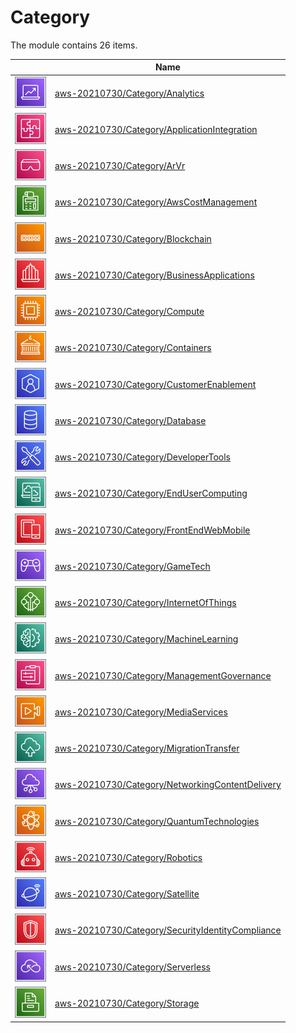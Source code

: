# Category

The module contains 26 items.



| |Name|
|:---:|---|
| ![illustration of aws-20210730/Category/Analytics](../../aws-20210730/Category/Analytics.png) | [aws-20210730/Category/Analytics](../../aws-20210730/Category/Analytics.md) |
| ![illustration of aws-20210730/Category/ApplicationIntegration](../../aws-20210730/Category/ApplicationIntegration.png) | [aws-20210730/Category/ApplicationIntegration](../../aws-20210730/Category/ApplicationIntegration.md) |
| ![illustration of aws-20210730/Category/ArVr](../../aws-20210730/Category/ArVr.png) | [aws-20210730/Category/ArVr](../../aws-20210730/Category/ArVr.md) |
| ![illustration of aws-20210730/Category/AwsCostManagement](../../aws-20210730/Category/AwsCostManagement.png) | [aws-20210730/Category/AwsCostManagement](../../aws-20210730/Category/AwsCostManagement.md) |
| ![illustration of aws-20210730/Category/Blockchain](../../aws-20210730/Category/Blockchain.png) | [aws-20210730/Category/Blockchain](../../aws-20210730/Category/Blockchain.md) |
| ![illustration of aws-20210730/Category/BusinessApplications](../../aws-20210730/Category/BusinessApplications.png) | [aws-20210730/Category/BusinessApplications](../../aws-20210730/Category/BusinessApplications.md) |
| ![illustration of aws-20210730/Category/Compute](../../aws-20210730/Category/Compute.png) | [aws-20210730/Category/Compute](../../aws-20210730/Category/Compute.md) |
| ![illustration of aws-20210730/Category/Containers](../../aws-20210730/Category/Containers.png) | [aws-20210730/Category/Containers](../../aws-20210730/Category/Containers.md) |
| ![illustration of aws-20210730/Category/CustomerEnablement](../../aws-20210730/Category/CustomerEnablement.png) | [aws-20210730/Category/CustomerEnablement](../../aws-20210730/Category/CustomerEnablement.md) |
| ![illustration of aws-20210730/Category/Database](../../aws-20210730/Category/Database.png) | [aws-20210730/Category/Database](../../aws-20210730/Category/Database.md) |
| ![illustration of aws-20210730/Category/DeveloperTools](../../aws-20210730/Category/DeveloperTools.png) | [aws-20210730/Category/DeveloperTools](../../aws-20210730/Category/DeveloperTools.md) |
| ![illustration of aws-20210730/Category/EndUserComputing](../../aws-20210730/Category/EndUserComputing.png) | [aws-20210730/Category/EndUserComputing](../../aws-20210730/Category/EndUserComputing.md) |
| ![illustration of aws-20210730/Category/FrontEndWebMobile](../../aws-20210730/Category/FrontEndWebMobile.png) | [aws-20210730/Category/FrontEndWebMobile](../../aws-20210730/Category/FrontEndWebMobile.md) |
| ![illustration of aws-20210730/Category/GameTech](../../aws-20210730/Category/GameTech.png) | [aws-20210730/Category/GameTech](../../aws-20210730/Category/GameTech.md) |
| ![illustration of aws-20210730/Category/InternetOfThings](../../aws-20210730/Category/InternetOfThings.png) | [aws-20210730/Category/InternetOfThings](../../aws-20210730/Category/InternetOfThings.md) |
| ![illustration of aws-20210730/Category/MachineLearning](../../aws-20210730/Category/MachineLearning.png) | [aws-20210730/Category/MachineLearning](../../aws-20210730/Category/MachineLearning.md) |
| ![illustration of aws-20210730/Category/ManagementGovernance](../../aws-20210730/Category/ManagementGovernance.png) | [aws-20210730/Category/ManagementGovernance](../../aws-20210730/Category/ManagementGovernance.md) |
| ![illustration of aws-20210730/Category/MediaServices](../../aws-20210730/Category/MediaServices.png) | [aws-20210730/Category/MediaServices](../../aws-20210730/Category/MediaServices.md) |
| ![illustration of aws-20210730/Category/MigrationTransfer](../../aws-20210730/Category/MigrationTransfer.png) | [aws-20210730/Category/MigrationTransfer](../../aws-20210730/Category/MigrationTransfer.md) |
| ![illustration of aws-20210730/Category/NetworkingContentDelivery](../../aws-20210730/Category/NetworkingContentDelivery.png) | [aws-20210730/Category/NetworkingContentDelivery](../../aws-20210730/Category/NetworkingContentDelivery.md) |
| ![illustration of aws-20210730/Category/QuantumTechnologies](../../aws-20210730/Category/QuantumTechnologies.png) | [aws-20210730/Category/QuantumTechnologies](../../aws-20210730/Category/QuantumTechnologies.md) |
| ![illustration of aws-20210730/Category/Robotics](../../aws-20210730/Category/Robotics.png) | [aws-20210730/Category/Robotics](../../aws-20210730/Category/Robotics.md) |
| ![illustration of aws-20210730/Category/Satellite](../../aws-20210730/Category/Satellite.png) | [aws-20210730/Category/Satellite](../../aws-20210730/Category/Satellite.md) |
| ![illustration of aws-20210730/Category/SecurityIdentityCompliance](../../aws-20210730/Category/SecurityIdentityCompliance.png) | [aws-20210730/Category/SecurityIdentityCompliance](../../aws-20210730/Category/SecurityIdentityCompliance.md) |
| ![illustration of aws-20210730/Category/Serverless](../../aws-20210730/Category/Serverless.png) | [aws-20210730/Category/Serverless](../../aws-20210730/Category/Serverless.md) |
| ![illustration of aws-20210730/Category/Storage](../../aws-20210730/Category/Storage.png) | [aws-20210730/Category/Storage](../../aws-20210730/Category/Storage.md) |



